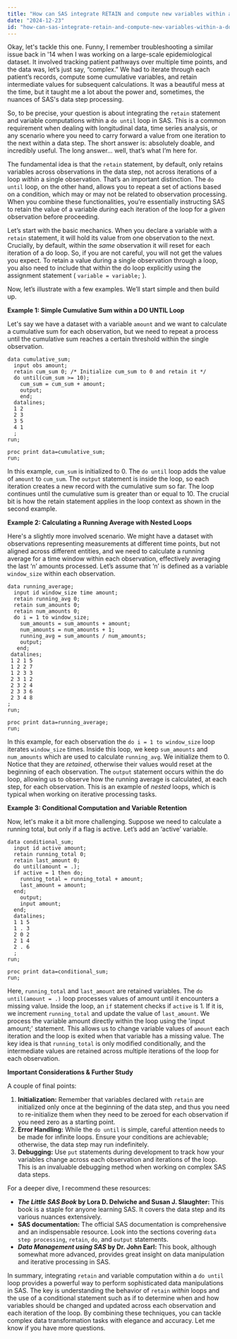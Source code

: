 ```yaml
---
title: "How can SAS integrate RETAIN and compute new variables within a DO UNTIL loop?"
date: "2024-12-23"
id: "how-can-sas-integrate-retain-and-compute-new-variables-within-a-do-until-loop"
---
```


Okay, let's tackle this one. Funny, I remember troubleshooting a similar issue back in '14 when I was working on a large-scale epidemiological dataset. It involved tracking patient pathways over multiple time points, and the data was, let’s just say, “complex.” We had to iterate through each patient’s records, compute some cumulative variables, and retain intermediate values for subsequent calculations. It was a beautiful mess at the time, but it taught me a lot about the power and, sometimes, the nuances of SAS's data step processing.

So, to be precise, your question is about integrating the `retain` statement and variable computations within a `do until` loop in SAS. This is a common requirement when dealing with longitudinal data, time series analysis, or any scenario where you need to carry forward a value from one iteration to the next within a data step. The short answer is: absolutely doable, and incredibly useful. The long answer… well, that’s what I’m here for.

The fundamental idea is that the `retain` statement, by default, only retains variables across observations in the data step, not across iterations of a loop *within* a single observation. That’s an important distinction. The `do until` loop, on the other hand, allows you to repeat a set of actions based on a condition, which may or may not be related to observation processing. When you combine these functionalities, you’re essentially instructing SAS to retain the value of a variable *during* each iteration of the loop for a *given* observation before proceeding.

Let’s start with the basic mechanics. When you declare a variable with a `retain` statement, it will hold its value from one observation to the next. Crucially, by default, within the *same* observation it will reset for each iteration of a do loop. So, if you are not careful, you will not get the values you expect. To retain a value during a single observation through a loop, you also need to include that within the do loop explicitly using the assignment statement ( `variable = variable;` ).

Now, let’s illustrate with a few examples. We’ll start simple and then build up.

**Example 1: Simple Cumulative Sum within a DO UNTIL Loop**

Let's say we have a dataset with a variable `amount` and we want to calculate a cumulative sum for each observation, but we need to repeat a process until the cumulative sum reaches a certain threshold within the single observation.

```sas
data cumulative_sum;
  input obs amount;
  retain cum_sum 0; /* Initialize cum_sum to 0 and retain it */
  do until(cum_sum >= 10);
    cum_sum = cum_sum + amount;
	output;
    end;
  datalines;
  1 2
  2 3
  3 5
  4 1
  ;
run;

proc print data=cumulative_sum;
run;
```

In this example, `cum_sum` is initialized to 0. The `do until` loop adds the value of `amount` to `cum_sum`. The `output` statement is inside the loop, so each iteration creates a new record with the cumulative sum so far. The loop continues until the cumulative sum is greater than or equal to 10. The crucial bit is how the retain statement applies in the loop context as shown in the second example.

**Example 2: Calculating a Running Average with Nested Loops**

Here's a slightly more involved scenario. We might have a dataset with observations representing measurements at different time points, but not aligned across different entities, and we need to calculate a running average for a time window within each observation, effectively averaging the last ‘n’ amounts processed. Let’s assume that ‘n’ is defined as a variable `window_size` within each observation.

```sas
data running_average;
  input id window_size time amount;
  retain running_avg 0;
  retain sum_amounts 0;
  retain num_amounts 0;
  do i = 1 to window_size;
    sum_amounts = sum_amounts + amount;
    num_amounts = num_amounts + 1;
    running_avg = sum_amounts / num_amounts;
    output;
   end;
 datalines;
 1 2 1 5
 1 2 2 7
 1 2 3 3
 2 3 1 2
 2 3 2 4
 2 3 3 6
 2 3 4 8
;
run;

proc print data=running_average;
run;
```

In this example, for each observation the `do i = 1 to window_size` loop iterates `window_size` times. Inside this loop, we keep `sum_amounts` and `num_amounts` which are used to calculate `running_avg`. We initialize them to 0. Notice that they are *retained*, otherwise their values would reset at the beginning of each observation. The `output` statement occurs within the do loop, allowing us to observe how the running average is calculated, at each step, for each observation. This is an example of *nested* loops, which is typical when working on iterative processing tasks.

**Example 3: Conditional Computation and Variable Retention**

Now, let's make it a bit more challenging. Suppose we need to calculate a running total, but only if a flag is active. Let’s add an ‘active’ variable.

```sas
data conditional_sum;
  input id active amount;
  retain running_total 0;
  retain last_amount 0;
  do until(amount = .);
  if active = 1 then do;
    running_total = running_total + amount;
    last_amount = amount;
  end;
    output;
    input amount;
  end;
  datalines;
  1 1 5
  1 . 3
  2 0 2
  2 1 4
  2 . 6
  ;
run;

proc print data=conditional_sum;
run;
```

Here, `running_total` and `last_amount` are retained variables. The `do until(amount = .)` loop processes values of amount until it encounters a missing value. Inside the loop, an `if` statement checks if `active` is 1. If it is, we increment `running_total` and update the value of `last_amount`. We process the variable amount directly within the loop using the 'input amount;' statement. This allows us to change variable values of `amount` each iteration and the loop is exited when that variable has a missing value. The key idea is that `running_total` is only modified conditionally, and the intermediate values are retained across multiple iterations of the loop for each observation.

**Important Considerations & Further Study**

A couple of final points:

1.  **Initialization:** Remember that variables declared with `retain` are initialized only once at the beginning of the data step, and thus you need to re-initialize them when they need to be zeroed for each observation if you need zero as a starting point.
2.  **Error Handling:** While the `do until` is simple, careful attention needs to be made for infinite loops. Ensure your conditions are achievable; otherwise, the data step may run indefinitely.
3.  **Debugging:** Use `put` statements during development to track how your variables change across each observation and iterations of the loop. This is an invaluable debugging method when working on complex SAS data steps.

For a deeper dive, I recommend these resources:

*   **_The Little SAS Book_ by Lora D. Delwiche and Susan J. Slaughter:** This book is a staple for anyone learning SAS. It covers the data step and its various nuances extensively.
*   **SAS documentation:** The official SAS documentation is comprehensive and an indispensable resource. Look into the sections covering `data step processing`, `retain`, `do`, and `output` statements.
*   **_Data Management using SAS_ by Dr. John Earl:** This book, although somewhat more advanced, provides great insight on data manipulation and iterative processing in SAS.

In summary, integrating `retain` and variable computation within a `do until` loop provides a powerful way to perform sophisticated data manipulations in SAS. The key is understanding the behavior of `retain` *within* loops and the use of a conditional statement such as if to determine when and how variables should be changed and updated across each observation and each iteration of the loop. By combining these techniques, you can tackle complex data transformation tasks with elegance and accuracy. Let me know if you have more questions.
